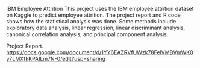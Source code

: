 IBM Employee Attrition
This project uses the IBM employee attrition dataset on Kaggle to predict employee attrition. 
The project report and R code shows how the statistical analysis was done. Some methods include exploratory data analysis, linear regression, linear discriminant analysis, canonical correlation analysis, and principal component analysis.

Project Report. 
https://docs.google.com/document/d/1YY6EAZRVfUWzk78FelVMBVmWK0y7LMXfkKPAILm7N-0/edit?usp=sharing
